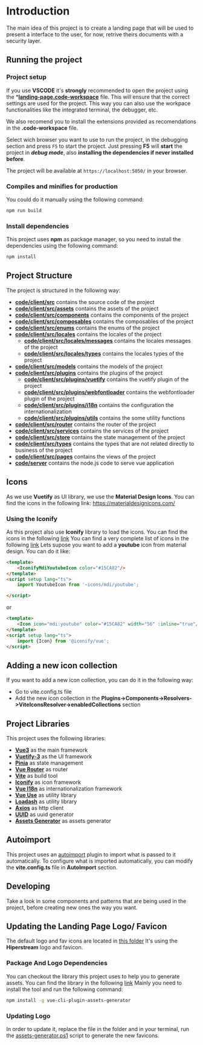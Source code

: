 # Introduction

The main idea of this project is to create a landing page that will be used to present a interface to the user, for now, retrive theirs documents with a security layer.

## Running the project

### **Project setup**

If you use **VSCODE** it's **strongly** recommended to open the project using the ***[landing-page.code-workspace](landing-page.code-workspace)** file. This will ensure that the correct settings are used for the project.
This way you can also use the workpace functionalities like the integrated terminal, the debugger, etc.

We also recomend you to install the extensions provided as recomendations in the **.code-workspace** file.

Select wich browser you want to use to run the project, in the debugging section and press `F5` to start the project.
Just pressing **F5** will **start** the project in ***debug mode***, also **installing the dependencies if never installed before**.

The project will be available at `https://localhost:5050/` in your browser.

### **Compiles and minifies for production**

You could do it manually using the following command:

```bash
npm run build
```

### **Install dependencies**

This project uses **npm** as package manager, so you need to install the dependencies using the following command:

```bash
npm install
```

## **Project Structure**

The project is structured in the following way:

- **[code/client/src](code/client/src/)** contains the source code of the project
- **[code/client/src/assets](code/client/src/assets)** contains the assets of the project
- **[code/client/src/components](code/client/src/components)** contains the components of the project
- **[code/client/src/composables](code/client/src/composables)** contains the composables of the project
- **[code/client/src/enums](code/client/src/enums)** contains the enums of the project
- **[code/client/src/locales](code/client/src/locales)** contains the locales of the project
    - **[code/client/src/locales/messages](code/client/src/locales/messages)** contains the locales messages of the project
    - **[code/client/src/locales/types](code/client/src/locales/types)** contains the locales types of the project
- **[code/client/src/models](code/client/src/models)** contains the models of the project
- **[code/client/src/plugins](code/client/src/plugins)** contains the plugins of the project
    - **[code/client/src/plugins/vuetify](code/client/src/plugins/vuetify)** contains the vuetify plugin of the project
    - **[code/client/src/plugins/webfontloader](code/client/src/plugins/webfontloader)** contains the webfontloader plugin of the project
    - **[code/client/src/plugins/i18n](code/client/src/plugins/i18n)** contains the configuration the internationalization
    - **[code/client/src/plugins/utils](code/client/src/plugins/utils)** contains the some utility functions
- **[code/client/src/router](code/client/src/router)** contains the router of the project
- **[code/client/src/services](code/client/src/services)** contains the services of the project
- **[code/client/src/store](code/client/src/store)** contains the state management of the project
- **[code/client/src/types](code/client/src/types)** contains the types that are not related directly to business of the project
- **[code/client/src/pages](code/client/src/pages)** contains the views of the project
- **[code/server](code/server)** contains the node.js code to serve vue application

## **Icons**

As we use **Vuetify** as UI library, we use the **Material Design Icons**. You can find the icons in the following link: https://materialdesignicons.com/

### Using the Iconify

As this project also use **Iconify** library to load the icons. You can find the icons in the following [link](https://icon-sets.iconify.design)
You can find a very complete list of icons in the following [link](https://icones.js.org/)
Lets supose you want to add a **youtube** icon from material design. You can do it like:

```html
<template>
    <IconifyMdiYoutubeIcon color="#15CA82"/>
</template>
<script setup lang="ts">
    import YoutubeIcon from '~icons/mdi/youtube';

</script>
```

or

```html
<template>
    <Icon icon="mdi:youtube" color="#15CA82" width="56" :inline="true"/>
</template>
<script setup lang="ts">
    import {Icon} from '@iconify/vue';
</script>
```

## Adding a new icon collection

If you want to add a new icon collection, you can do it in the following way:

- Go to vite.config.ts file
- Add the new icon collection in the **Plugins->Components->Resolvers->ViteIconsResolver->enabledCollections** section

## **Project Libraries**

This project uses the following libraries:

- **[Vue3](https://www.npmjs.com/package/vue)** as the main framework
- **[Vuetify-3](https://www.npmjs.com/package/vuetify)** as the UI framework
- **[Pinia](https://www.npmjs.com/package/pinia)** as state management
- **[Vue Router](https://www.npmjs.com/package/vue-router)** as router
- **[Vite](https://www.npmjs.com/package/vite)** as build tool
- **[Iconify](https://www.npmjs.com/package/@iconify/vue)** as icon framework
- **[Vue I18n](https://www.npmjs.com/package/vue-i18n)** as internationalization framework
- **[Vue Use](https://www.npmjs.com/package/@vueuse/core)** as utility library
- **[Loadash](https://www.npmjs.com/package/lodash)** as utility library
- **[Axios](https://www.npmjs.com/package/axios)** as http client
- **[UUID](https://www.npmjs.com/package/uuid)** as uuid generator
- **[Assets Generator](https://www.npmjs.com/package/vue-pwa-asset-generator)** as assets generator

## Autoimport

This project uses an [autoimport](https://www.npmjs.com/package/unplugin-auto-import) plugin to import what is passed to it automatically.
To configure what is imported automatically, you can modify the **vite.config.ts** file in **AutoImport** section.

## Developing

Take a look in some components and patterns that are being used in the project, before creating new ones the way you want.

## Updating the Landing Page Logo/ Favicon

The default logo and fav icons are located in [this folder](logo/)
It's using the **Hiperstream** logo and favicon.

### Package And Logo Dependencies

You can checkout the library this project uses to help you to generate assets. You can find the library in the following [link](https://www.npmjs.com/package/vue-cli-plugin-assets-generator)
Mainly you need to install the tool and run the following command:

```bash
npm install -g vue-cli-plugin-assets-generator
```

### Updating Logo

In order to update it, replace the file in the folder and in your terminal, run the [assets-generator.ps1](logo/assets-generator.ps1) script to generate the new favicons.
